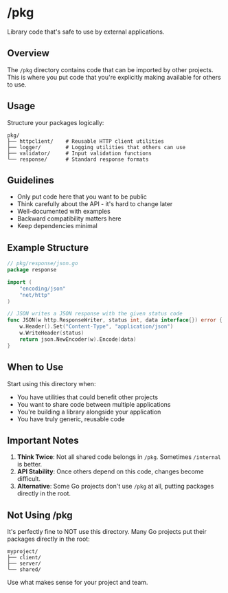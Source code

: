 # /pkg

Library code that's safe to use by external applications.

## Overview

The `/pkg` directory contains code that can be imported by other projects. This is where you put code that you're explicitly making available for others to use.

## Usage

Structure your packages logically:

```
pkg/
├── httpclient/    # Reusable HTTP client utilities
├── logger/        # Logging utilities that others can use
├── validator/     # Input validation functions
└── response/      # Standard response formats
```

## Guidelines

- Only put code here that you want to be public
- Think carefully about the API - it's hard to change later
- Well-documented with examples
- Backward compatibility matters here
- Keep dependencies minimal

## Example Structure

```go
// pkg/response/json.go
package response

import (
    "encoding/json"
    "net/http"
)

// JSON writes a JSON response with the given status code
func JSON(w http.ResponseWriter, status int, data interface{}) error {
    w.Header().Set("Content-Type", "application/json")
    w.WriteHeader(status)
    return json.NewEncoder(w).Encode(data)
}
```

## When to Use

Start using this directory when:
- You have utilities that could benefit other projects
- You want to share code between multiple applications
- You're building a library alongside your application
- You have truly generic, reusable code

## Important Notes

1. **Think Twice**: Not all shared code belongs in `/pkg`. Sometimes `/internal` is better.
2. **API Stability**: Once others depend on this code, changes become difficult.
3. **Alternative**: Some Go projects don't use `/pkg` at all, putting packages directly in the root.

## Not Using /pkg

It's perfectly fine to NOT use this directory. Many Go projects put their packages directly in the root:

```
myproject/
├── client/
├── server/
└── shared/
```

Use what makes sense for your project and team.